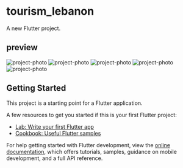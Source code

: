 # tourism_lebanon

A new Flutter project.
## preview
![project-photo](./screenchot/Screen1.png)
![project-photo](./screenchot/Screen2.png)
![project-photo](./screenchot/screen3.png)
![project-photo](./screenchot/Screen4.png)
![project-photo](./screenchot/Screen5.png)


## Getting Started

This project is a starting point for a Flutter application.

A few resources to get you started if this is your first Flutter project:

- [Lab: Write your first Flutter app](https://docs.flutter.dev/get-started/codelab)
- [Cookbook: Useful Flutter samples](https://docs.flutter.dev/cookbook)

For help getting started with Flutter development, view the
[online documentation](https://docs.flutter.dev/), which offers tutorials,
samples, guidance on mobile development, and a full API reference.
